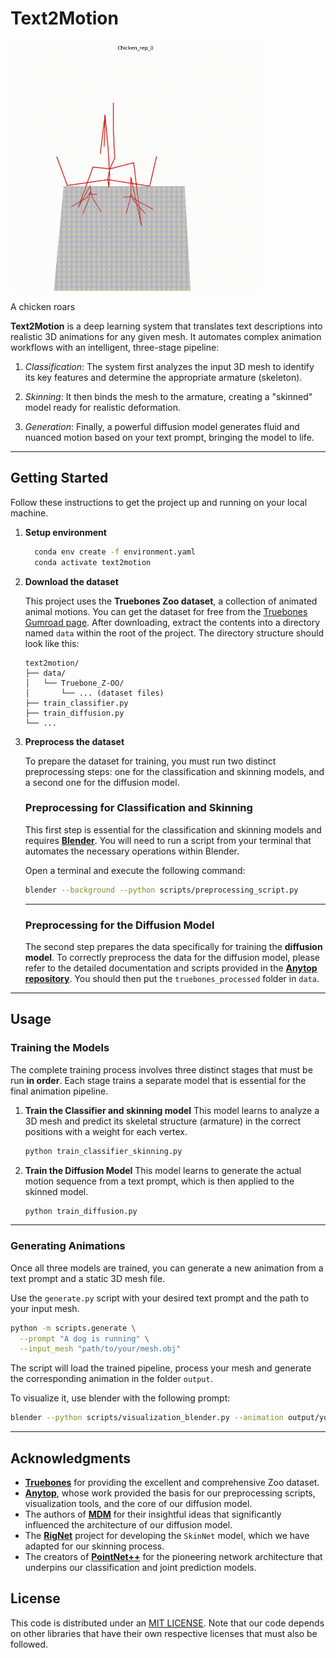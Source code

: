 # Text2Motion
<img src="assets/chicken_roars.gif" width="400"/>

A chicken roars

**Text2Motion** is a deep learning system that translates text descriptions into realistic 3D animations for any given mesh. It automates complex animation workflows with an intelligent, three-stage pipeline:

1. *Classification*: The system first analyzes the input 3D mesh to identify its key features and determine the appropriate armature (skeleton).

2. *Skinning*: It then binds the mesh to the armature, creating a "skinned" model ready for realistic deformation.

3. *Generation*: Finally, a powerful diffusion model generates fluid and nuanced motion based on your text prompt, bringing the model to life.

-----

## Getting Started

Follow these instructions to get the project up and running on your local machine.

1. **Setup environment**

    ```bash
      conda env create -f environment.yaml
      conda activate text2motion
    ```
2. **Download the dataset**

   This project uses the **Truebones Zoo dataset**, a collection of animated animal motions. You can get the dataset for free from the [Truebones Gumroad page](https://truebones.gumroad.com/l/skZMC).
   After downloading, extract the contents into a directory named `data` within the root of the project. The directory structure should look like this:

   ```
   text2motion/
   ├── data/
   │   └── Truebone_Z-OO/
   │       └── ... (dataset files)
   ├── train_classifier.py
   ├── train_diffusion.py
   └── ...
   ```

3. **Preprocess the dataset**

   To prepare the dataset for training, you must run two distinct preprocessing steps: one for the classification and skinning models, and a second one for the diffusion model.

   ### Preprocessing for Classification and Skinning

   This first step is essential for the classification and skinning models and requires **[Blender](https://www.blender.org/download/)**. You will need to run a script from your terminal that automates the necessary operations within Blender.

   Open a terminal and execute the following command:

   ```bash
   blender --background --python scripts/preprocessing_script.py
   ```

   -----

   ### Preprocessing for the Diffusion Model

   The second step prepares the data specifically for training the **diffusion model**. To correctly preprocess the data for the diffusion model, please refer to the detailed documentation and scripts provided in the **[Anytop repository](https://www.google.com/search?q=https.anytop2025.github.io/Anytop-page/)**. You should then put the `truebones_processed` folder in `data`.
-----

## Usage

### Training the Models

The complete training process involves three distinct stages that must be run **in order**. Each stage trains a separate model that is essential for the final animation pipeline.

1.  **Train the Classifier and skinning model**
    This model learns to analyze a 3D mesh and predict its skeletal structure (armature) in the correct positions with a weight for each vertex.

    ```bash
    python train_classifier_skinning.py
    ```

3.  **Train the Diffusion Model**
    This model learns to generate the actual motion sequence from a text prompt, which is then applied to the skinned model.

    ```bash
    python train_diffusion.py
    ```

-----

### Generating Animations

Once all three models are trained, you can generate a new animation from a text prompt and a static 3D mesh file.

Use the `generate.py` script with your desired text prompt and the path to your input mesh.

```bash
python -m scripts.generate \
  --prompt "A dog is running" \
  --input_mesh "path/to/your/mesh.obj"
```

The script will load the trained pipeline, process your mesh and generate the corresponding animation in the folder `output`.

To visualize it, use blender with the following prompt:

   ```bash
   blender --python scripts/visualization_blender.py --animation output/your_animation_folder
   ```
-----

## Acknowledgments

* **[Truebones](https://truebones.gumroad.com/)** for providing the excellent and comprehensive Zoo dataset.
* **[Anytop](https://anytop2025.github.io/Anytop-page/)**, whose work provided the basis for our preprocessing scripts, visualization tools, and the core of our diffusion model.
* The authors of **[MDM](https://guytevet.github.io/mdm-page/)** for their insightful ideas that significantly influenced the architecture of our diffusion model.
* The **[RigNet](https://zhan-xu.github.io/rig-net/)** project for developing the `SkinNet` model, which we have adapted for our skinning process.
* The creators of **[PointNet++](https://arxiv.org/abs/1706.02413)** for the pioneering network architecture that underpins our classification and joint prediction models.

## License
This code is distributed under an [MIT LICENSE](LICENSE).
Note that our code depends on other libraries that have their own respective licenses that must also be followed.